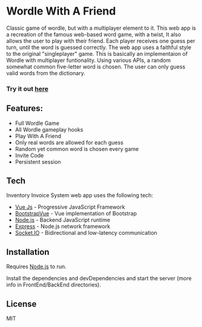 # Wordle With A Friend


Classic game of wordle, but with a multiplayer element to it. This web app is a recreation of the famous web-based word game, with a twist, It also allows the user to play with their friend. Each player receives one guess per turn, until the word is guessed correctly. The web app uses a faithful style to the original "singleplayer" game. This is basically an implementaion of Wordle with multiplayer funtionality. Using various APIs, a random somewhat common five-letter word is chosen. The user can only guess valid words from the dictionary.

### Try it out [here](https://wordle.jonathanbedoy.com)


## Features:

- Full Wordle Game
- All Wordle gameplay hooks
- Play With A Friend
- Only real words are allowed for each guess
- Random yet common word is chosen every game
- Invite Code
- Persistent session

## Tech

Inventory Invoice System web app uses the following tech:

- [Vue Js] - Progressive JavaScript Framework
- [BootstrapVue] - Vue implementation of Bootstrap
- [Node.js] - Backend JavaScript runtime
- [Express] - Node.js network framework
- [Socket.IO] - Bidirectional and low-latency communication


## Installation

Requires [Node.js] to run.

Install the dependencies and devDependencies and start the server (more info in FrontEnd/BackEnd directories).

## License

MIT

[//]: #
   [React Bootstrap]: <https://react-bootstrap.github.io>
   [Node.js]: <http://nodejs.org>
   [NeDB]: <https://github.com/louischatriot/nedb>
   [express]: <http://expressjs.com>
   [React Js]: <https://reactjs.org/>
   [Vue Js]: <https://vuejs.org>
   [BootstrapVue]: <https://bootstrap-vue.org>
   [Socket.IO]: <https://socket.io>
